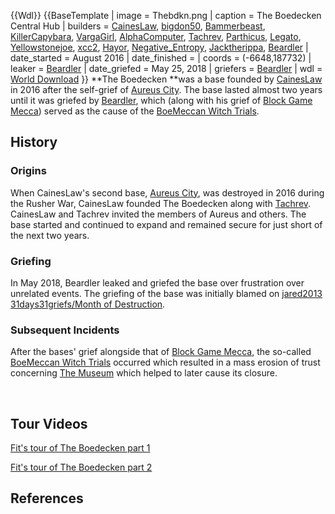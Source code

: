{{Wdl}}
{{BaseTemplate
| image = Thebdkn.png
| caption = The Boedecken Central Hub
| builders = [CainesLaw](https://2b2t.miraheze.org/wiki/CainesLaw), [bigdon50](https://2b2t.miraheze.org/wiki/bigdon50), [Bammerbeast](https://2b2t.miraheze.org/wiki/Bammerbeast), [KillerCapybara](https://2b2t.miraheze.org/wiki/KillerCapybara), [VargaGirl](https://2b2t.miraheze.org/wiki/VargaGirl), [AlphaComputer](https://2b2t.miraheze.org/wiki/AlphaComputer), [Tachrev](https://2b2t.miraheze.org/wiki/Tachrev), [Parthicus](https://2b2t.miraheze.org/wiki/Parthicus), [Legato](https://2b2t.miraheze.org/wiki/Legato), [Yellowstonejoe](https://2b2t.miraheze.org/wiki/Yellowstonejoe), [xcc2](https://2b2t.miraheze.org/wiki/xcc2), [Hayor](https://2b2t.miraheze.org/wiki/Hayor), [Negative_Entropy](https://2b2t.miraheze.org/wiki/Negative_Entropy), [Jacktherippa](https://2b2t.miraheze.org/wiki/Jacktherippa), [Beardler](https://2b2t.miraheze.org/wiki/Beardler)
| date_started = August 2016
| date_finished =
| coords = (-6648,187732)
| leaker = [Beardler](https://2b2t.miraheze.org/wiki/Beardler)
| date_griefed = May 25, 2018
| griefers = [Beardler](https://2b2t.miraheze.org/wiki/Beardler)
| wdl = [World Download](https://www.mediafire.com/file/jk3vpuiwh05n6wm/The_Boedecken_2018-05-29_%282020-01-22_merge%29.zip/file)
}}
**The Boedecken **was a base founded by [CainesLaw](https://2b2t.miraheze.org/wiki/CainesLaw) in 2016 after the self-grief of [Aureus City](https://2b2t.miraheze.org/wiki/Aureus_City). The base lasted almost two years until it was griefed by [Beardler](https://2b2t.miraheze.org/wiki/Beardler), which (along with his grief of [Block Game Mecca](https://2b2t.miraheze.org/wiki/Block_Game_Mecca)) served as the cause of the [BoeMeccan Witch Trials](https://2b2t.miraheze.org/wiki/BoeMeccan_Witch_Trials).
## History
### Origins
When CainesLaw's second base, [Aureus City](https://2b2t.miraheze.org/wiki/Aureus_City), was destroyed in 2016 during the Rusher War, CainesLaw founded The Boedecken along with [Tachrev](https://2b2t.miraheze.org/wiki/Tachrev). CainesLaw and Tachrev invited the members of Aureus and others. The base started and continued to expand and remained secure for just short of the next two years.

### Griefing
In May 2018, Beardler leaked and griefed the base over frustration over unrelated events. The griefing of the base was initially blamed on [jared2013](https://2b2t.miraheze.org/wiki/jared2013) [31days31griefs/Month of Destruction](https://2b2t.miraheze.org/wiki/Month_of_Destruction).

### Subsequent Incidents
After the bases' grief alongside that of [Block Game Mecca](https://2b2t.miraheze.org/wiki/Block_Game_Mecca), the so-called [BoeMeccan Witch Trials](https://2b2t.miraheze.org/wiki/BoeMeccan_Witch_Trials) occurred which resulted in a mass erosion of trust concerning [The Museum](https://2b2t.miraheze.org/wiki/The_Museum) which helped to later cause its closure.

<br />

## Tour Videos
[Fit's tour of The Boedecken part 1](https://www.youtube.com/watch?v=hN1r7zJ0nYM&t)

[Fit's tour of The Boedecken part 2](https://www.youtube.com/watch?v=lf8izIVqtTY)

## References